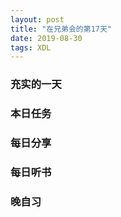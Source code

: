 ```yaml
---
layout: post
title: "在兄弟会的第17天"
date: 2019-08-30 
tags: XDL  
---
```


### 充实的一天

### 本日任务 

### 每日分享

### 每日听书

### 晚自习